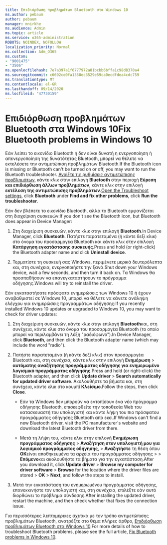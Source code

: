 ```yaml
---
title: Επιδιόρθωση προβλημάτων Bluetooth στα Windows 10
ms.author: pebaum
author: pebaum
manager: mnirkhe
ms.audience: Admin
ms.topic: article
ms.service: o365-administration
ROBOTS: NOINDEX, NOFOLLOW
localization_priority: Normal
ms.collection: Adm_O365
ms.custom:
- "9001475"
- "3506"
ms.openlocfilehash: 7e7a397a1f6777972a81bcbb6bffa1c98d8370a4
ms.sourcegitcommit: c6692ce0fa1358ec3529e59ca0ecdfdea4cdc759
ms.translationtype: MT
ms.contentlocale: el-GR
ms.lasthandoff: 09/14/2020
ms.locfileid: "47730159"
---
```

# <a name="fix-bluetooth-problems-in-windows-10"></a><span data-ttu-id="99d07-102">Επιδιόρθωση προβλημάτων Bluetooth στα Windows 10</span><span class="sxs-lookup"><span data-stu-id="99d07-102">Fix Bluetooth problems in Windows 10</span></span>

<span data-ttu-id="99d07-103">Εάν λείπει το εικονίδιο Bluetooth ή δεν είναι δυνατή η ενεργοποίηση ή απενεργοποίηση της δυνατότητας Bluetooth, μπορεί να θέλετε να εκτελέσετε την αντιμετώπιση προβλημάτων Bluetooth.</span><span class="sxs-lookup"><span data-stu-id="99d07-103">If the Bluetooth icon is missing or Bluetooth can't be turned on or off, you may want to run the Bluetooth troubleshooter.</span></span> <span data-ttu-id="99d07-104">[Ανοίξτε τις ρυθμίσεις αντιμετώπισης προβλημάτων](ms-settings:troubleshoot), κάντε κλικ στην επιλογή **Bluetooth** στην περιοχή **Εύρεση και επιδιόρθωση άλλων προβλημάτων**, κάντε κλικ στην επιλογή **εκτέλεση της αντιμετώπισης προβλημάτων**.</span><span class="sxs-lookup"><span data-stu-id="99d07-104">[Open the Troubleshoot settings](ms-settings:troubleshoot), click **Bluetooth** under **Find and fix other problems**, click **Run the troubleshooter**.</span></span>

<span data-ttu-id="99d07-105">Εάν δεν βλέπετε το εικονίδιο Bluetooth, αλλά το Bluetooth εμφανίζεται στη διαχείριση συσκευών:</span><span class="sxs-lookup"><span data-stu-id="99d07-105">If you don't see the Bluetooth icon, but Bluetooth does appear in Device Manager:</span></span>

1. <span data-ttu-id="99d07-106">Στη διαχείριση συσκευών, κάντε κλικ στην επιλογή **Bluetooth**.</span><span class="sxs-lookup"><span data-stu-id="99d07-106">In Device Manager, click **Bluetooth**.</span></span> <span data-ttu-id="99d07-107">Πατήστε παρατεταμένα (ή κάντε δεξί κλικ) στο όνομα του προσαρμογέα Bluetooth και κάντε κλικ στην επιλογή **Κατάργηση εγκατάστασης συσκευής**.</span><span class="sxs-lookup"><span data-stu-id="99d07-107">Press and hold (or right-click) the Bluetooth adapter name and click **Uninstall device**.</span></span>

2. <span data-ttu-id="99d07-108">Τερματίστε τη συσκευή σας Windows, περιμένετε μερικά δευτερόλεπτα και, στη συνέχεια, ενεργοποιήστε την ξανά.</span><span class="sxs-lookup"><span data-stu-id="99d07-108">Shut down your Windows device, wait a few seconds, and then turn it back on.</span></span> <span data-ttu-id="99d07-109">Τα Windows θα προσπαθήσουν να επανεγκαταστήσουν το πρόγραμμα οδήγησης.</span><span class="sxs-lookup"><span data-stu-id="99d07-109">Windows will try to reinstall the driver.</span></span>

<span data-ttu-id="99d07-110">Εάν εγκαταστήσατε πρόσφατα ενημερώσεις των Windows 10 ή έχουν αναβαθμιστεί σε Windows 10, μπορεί να θέλετε να κάνετε ανάληψη ελέγχου για ενημερώσεις προγραμμάτων οδήγησης:</span><span class="sxs-lookup"><span data-stu-id="99d07-110">If you recently installed Windows 10 updates or upgraded to Windows 10, you may want to check for driver updates:</span></span>

1. <span data-ttu-id="99d07-111">Στη διαχείριση συσκευών, κάντε κλικ στην επιλογή **Bluetooth**και, στη συνέχεια, κάντε κλικ στο όνομα του προσαρμογέα Bluetooth (το οποίο μπορεί να περιλαμβάνει τη λέξη "ραδιόφωνο").</span><span class="sxs-lookup"><span data-stu-id="99d07-111">In Device Manager, click **Bluetooth**, and then click the Bluetooth adapter name (which may include the word "radio").</span></span>

2. <span data-ttu-id="99d07-112">Πατήστε παρατεταμένα (ή κάντε δεξί κλικ) στον προσαρμογέα Bluetooth και, στη συνέχεια, κάντε κλικ στην επιλογή **Ενημέρωση**  >  **αυτόματης αναζήτησης προγράμματος οδήγησης για ενημερωμένο λογισμικό προγράμματος οδήγησης**.</span><span class="sxs-lookup"><span data-stu-id="99d07-112">Press and hold (or right-click) the Bluetooth adapter, and then click **Update driver** > **Search automatically for updated driver software**.</span></span> <span data-ttu-id="99d07-113">Ακολουθήστε τα βήματα και, στη συνέχεια, κάντε κλικ στο κουμπί **Κλείσιμο**.</span><span class="sxs-lookup"><span data-stu-id="99d07-113">Follow the steps, then click **Close**.</span></span>

      - <span data-ttu-id="99d07-114">Εάν τα Windows δεν μπορούν να εντοπίσουν ένα νέο πρόγραμμα οδήγησης Bluetooth, επισκεφθείτε την τοποθεσία Web του κατασκευαστή του υπολογιστή και κάντε λήψη του πιο πρόσφατου προγράμματος οδήγησης Bluetooth από εκεί.</span><span class="sxs-lookup"><span data-stu-id="99d07-114">If Windows can't find a new Bluetooth driver, visit the PC manufacturer's website and download the latest Bluetooth driver from there.</span></span>

    - <span data-ttu-id="99d07-115">Μετά τη λήψη του, κάντε κλικ στην επιλογή **Ενημέρωση προγράμματος οδήγησης**  >  **Αναζήτηση στον υπολογιστή μου για λογισμικό προγράμματος οδήγησης**,  >  **Αναζητήστε** τη θέση όπου **OK**είναι αποθηκευμένα τα αρχεία του προγράμματος οδήγησης >  >  **Επόμενο**και ακολουθήστε τα βήματα για την εγκατάσταση.</span><span class="sxs-lookup"><span data-stu-id="99d07-115">After you download it, click **Update driver** > **Browse my computer for driver software** > **Browse** for the location where the driver files are stored > **OK** > **Next**, and follow the steps to install.</span></span>

3. <span data-ttu-id="99d07-116">Μετά την εγκατάσταση του ενημερωμένου προγράμματος οδήγησης, επανεκκινήστε τον υπολογιστή και, στη συνέχεια, επιλέξτε εάν αυτό διορθώνει το πρόβλημα σύνδεσης.</span><span class="sxs-lookup"><span data-stu-id="99d07-116">After installing the updated driver, restart the machine, and then check whether that fixes the connection issue.</span></span>

<span data-ttu-id="99d07-117">Για περισσότερες λεπτομέρειες σχετικά με τον τρόπο αντιμετώπισης προβλημάτων Bluetooth, ανατρέξτε στο θέμα πλήρες άρθρο, [Επιδιόρθωση προβλημάτων Bluetooth στα Windows 10](https://support.microsoft.com/help/14169/windows-10-fix-bluetooth-problems).</span><span class="sxs-lookup"><span data-stu-id="99d07-117">For more details of how to troubleshoot Bluetooth problems, please see the full article, [Fix Bluetooth problems in Windows 10](https://support.microsoft.com/help/14169/windows-10-fix-bluetooth-problems).</span></span>

